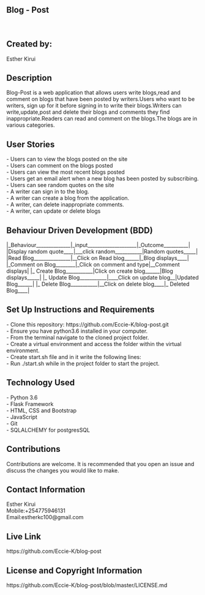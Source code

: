 <h2>Blog - Post</h2><br>
<h2>Created by:</h2>
    Esther Kirui

<h2>Description</h2>
Blog-Post is a web application that allows users write blogs,read and comment on blogs that have been posted by writers.Users who want to be writers, sign up for it before signing in to write their blogs.Writers can write,update,post and delete their blogs and comments they find inappropriate.Readers can read and comment on the blogs.The blogs are in various categories.

<h2>User Stories</h2>
- Users can to view the blogs posted on the site<br>
- Users can comment on the blogs posted<br>
- Users can view the most recent blogs posted<br>
- Users get an email alert when a new blog has been posted by subscribing.<br>
- Users can see random quotes on the site<br>
- A writer can sign in to the blog.<br>
- A writer can create a blog from the application.<br>
- A writer, can delete inappropriate comments.<br>
- A writer, can  update or delete blogs <br>


<h2>Behaviour Driven Development (BDD)</h2>
|_Behaviour______________|_input____________________|_Outcome__________|
|Display random quote____|___click random___________|Random quotes_____|
|Read Blog_______________|__Click on Read blog______|_Blog displays____|        
|_Comment on Blog________|_Click on comment and type|__Comment displays|
|_ Create Blog___________|Click on create blog______|Blog displays_____|
|_ Update Blog___________|____Click on update blog__|Updated Blog______|
|_ Delete Blog___________|__Click on delete blog____|_ Deleted Blog____|    
        
        
        
<h2>Set Up Instructions and Requirements</h2>
- Clone this repository: https://github.com/Eccie-K/blog-post.git<br>
- Ensure you have python3.6 installed in your computer.<br>
- From the terminal navigate to the cloned project folder.<br>
- Create a virtual environment and access the folder within the virtual environment.<br>
- Create start.sh file and in it write the following lines:<br>
- Run ./start.sh while in the project folder to start the project.<br>

<h2>Technology Used</h2>
- Python 3.6<br>
- Flask Framework<br>
- HTML, CSS and Bootstrap<br>
- JavaScript<br>
- Git<br>
- SQLALCHEMY for postgresSQL<br>

<h2>Contributions</h2>
Contributions are welcome. It is recommended that you open an issue and discuss
the changes you would like to make.

<h2>Contact Information</h2>
Esther Kirui<br>
Mobile:+254775946131<br>
Email:estherkc100@gmail.com<br>

<h2>Live Link</h2>
https://github.com/Eccie-K/blog-post

<h2>License and Copyright Information</h2>
https://github.com/Eccie-K/blog-post/blob/master/LICENSE.md